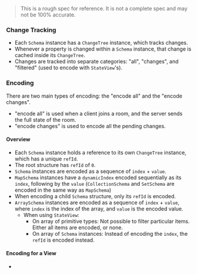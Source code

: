 > This is a rough spec for reference. It is not a complete spec and may not be 100% accurate.

### Change Tracking

- Each `Schema` instance has a `ChangeTree` instance, which tracks changes.
- Whenever a property is changed within a `Schema` instance, that change is cached inside its `ChangeTree`.
- Changes are tracked into separate categories: "all", "changes", and "filtered" (used to encode with `StateView`'s).

### Encoding

There are two main types of encoding: the "encode all" and the "encode changes".

- "encode all" is used when a client joins a room, and the server sends the full state of the room.
- "encode changes" is used to encode all the pending changes.

#### Overview

- Each `Schema` instance holds a reference to its own `ChangeTree` instance, which has a unique `refId`.
- The root structure has `refId` of `0`.
- `Schema` instances are encoded as a sequence of `index` + `value`.
- `MapSchema` instances have a `dynamicIndex` encoded sequentially as its `index`, following by the `value` (`CollectionSchema` and `SetSchema` are encoded in the same way as `MapSchema`)
- When encoding a child `Schema` structure, only its `refId` is encoded.
- `ArraySchema` instances are encoded as a sequence of `index` + `value`, where `index` is the index of the array, and `value` is the encoded value.
    - When using `StateView`:
        - On array of primitive types: Not possible to filter particular items. Either all items are encoded, or none.
        - On array of `Schema` instances: Instead of encoding the `index`, the `refId` is encoded instead.

#### Encoding for a View

-
